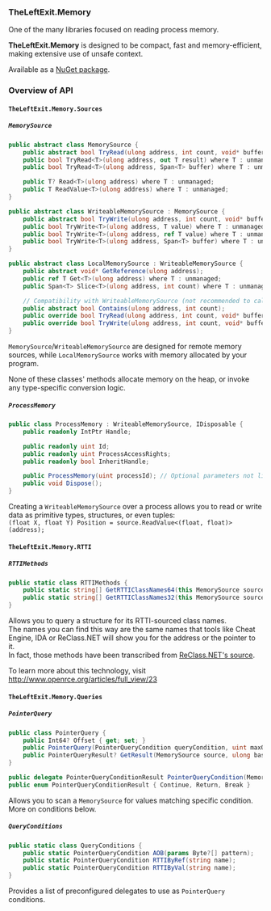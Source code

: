 ﻿### TheLeftExit.Memory
One of the many libraries focused on reading process memory.

**TheLeftExit.Memory** is designed to be compact, fast and memory-efficient, making extensive use of unsafe context.

Available as a [NuGet package](https://www.nuget.org/packages/TheLeftExit.Memory/).

### Overview of API
#### `TheLeftExit.Memory.Sources`
##### `MemorySource`
```cs
public abstract class MemorySource {
	public abstract bool TryRead(ulong address, int count, void* buffer);
	public bool TryRead<T>(ulong address, out T result) where T : unmanaged;
	public bool TryRead<T>(ulong address, Span<T> buffer) where T : unmanaged;

	public T? Read<T>(ulong address) where T : unmanaged;
	public T ReadValue<T>(ulong address) where T : unmanaged;
}

public abstract class WriteableMemorySource : MemorySource {
	public abstract bool TryWrite(ulong address, int count, void* buffer);
	public bool TryWrite<T>(ulong address, T value) where T : unmanaged;
	public bool TryWrite<T>(ulong address, ref T value) where T : unmanaged;
	public bool TryWrite<T>(ulong address, Span<T> buffer) where T : unmanaged;
}

public abstract class LocalMemorySource : WriteableMemorySource {
	public abstract void* GetReference(ulong address);
	public ref T Get<T>(ulong address) where T : unmanaged;
	public Span<T> Slice<T>(ulong address, int count) where T : unmanaged;

	// Compatibility with WriteableMemorySource (not recommended to call directly).
	public abstract bool Contains(ulong address, int count);
	public override bool TryRead(ulong address, int count, void* buffer);
	public override bool TryWrite(ulong address, int count, void* buffer);
}
```
`MemorySource`/`WriteableMemorySource` are designed for remote memory sources, while `LocalMemorySource` works with memory allocated by your program.

None of these classes' methods allocate memory on the heap, or invoke any type-specific conversion logic.

##### `ProcessMemory`
```cs
public class ProcessMemory : WriteableMemorySource, IDisposable {
	public readonly IntPtr Handle;

	public readonly uint Id;
	public readonly uint ProcessAccessRights;
	public readonly bool InheritHandle;

	public ProcessMemory(uint processId); // Optional parameters not listed.
	public void Dispose();
}
```
Creating a `WriteableMemorySource` over a process allows you to read or write data as primitive types, structures, or even tuples:  
```(float X, float Y) Position = source.ReadValue<(float, float)>(address);```

#### `TheLeftExit.Memory.RTTI`
##### `RTTIMethods`
```cs
public static class RTTIMethods {
	public static string[] GetRTTIClassNames64(this MemorySource source, ulong address);
	public static string[] GetRTTIClassNames32(this MemorySource source, ulong address);
}
```
Allows you to query a structure for its RTTI-sourced class names.  
The names you can find this way are the same names that tools like Cheat Engine, IDA or ReClass.NET will show you for the address or the pointer to it.  
In fact, those methods have been transcribed from [ReClass.NET's source](https://github.com/ReClassNET/ReClass.NET/blob/0ee8a4cd6a00e2664f2ef3250a81089c32d69392/ReClass.NET/Memory/RemoteProcess.cs#L190).

To learn more about this technology, visit http://www.openrce.org/articles/full_view/23

#### `TheLeftExit.Memory.Queries`
##### `PointerQuery`
```cs
public class PointerQuery {
	public Int64? Offset { get; set; }
	public PointerQuery(PointerQueryCondition queryCondition, uint maxOffset, sbyte scanStep);
	public PointerQueryResult? GetResult(MemorySource source, ulong baseAddress);
}

public delegate PointerQueryConditionResult PointerQueryCondition(MemorySource memorySource, ulong address);
public enum PointerQueryConditionResult { Continue, Return, Break }
```
Allows you to scan a `MemorySource` for values matching specific condition. More on conditions below.
##### `QueryConditions`
```cs
public static class QueryConditions {
	public static PointerQueryCondition AOB(params Byte?[] pattern);
	public static PointerQueryCondition RTTIByRef(string name);
	public static PointerQueryCondition RTTIByVal(string name);
}
```
Provides a list of preconfigured delegates to use as `PointerQuery` conditions.